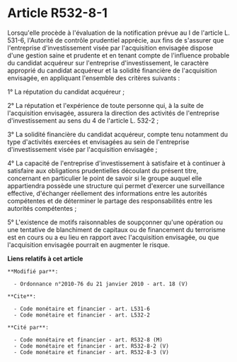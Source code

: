 # Article R532-8-1

Lorsqu'elle procède à l'évaluation de la notification prévue au I de l'article L. 531-6, l'Autorité de contrôle prudentiel
apprécie, aux fins de s'assurer que l'entreprise d'investissement visée par l'acquisition envisagée dispose d'une gestion
saine et prudente et en tenant compte de l'influence probable du candidat acquéreur sur l'entreprise d'investissement, le
caractère approprié du candidat acquéreur et la solidité financière de l'acquisition envisagée, en appliquant l'ensemble des
critères suivants : 

1° La réputation du candidat acquéreur ; 

2° La réputation et l'expérience de toute personne qui, à la suite de l'acquisition envisagée, assurera la direction des
activités de l'entreprise d'investissement au sens du 4 de l'article L. 532-2 ; 

3° La solidité financière du candidat acquéreur, compte tenu notamment du type d'activités exercées et envisagées au sein de
l'entreprise d'investissement visée par l'acquisition envisagée ; 

4° La capacité de l'entreprise d'investissement à satisfaire et à continuer à satisfaire aux obligations prudentielles
découlant du présent titre, concernant en particulier le point de savoir si le groupe auquel elle appartiendra possède une
structure qui permet d'exercer une surveillance effective, d'échanger réellement des informations entre les autorités
compétentes et de déterminer le partage des responsabilités entre les autorités compétentes ; 

5° L'existence de motifs raisonnables de soupçonner qu'une opération ou une tentative de blanchiment de capitaux ou de
financement du terrorisme est en cours ou a eu lieu en rapport avec l'acquisition envisagée, ou que l'acquisition envisagée
pourrait en augmenter le risque.

**Liens relatifs à cet article**

	**Modifié par**:

	  - Ordonnance n°2010-76 du 21 janvier 2010 - art. 18 (V)

	**Cite**:

	  - Code monétaire et financier - art. L531-6
	  - Code monétaire et financier - art. L532-2

	**Cité par**:

	  - Code monétaire et financier - art. R532-8 (M)
	  - Code monétaire et financier - art. R532-8-2 (V)
	  - Code monétaire et financier - art. R532-8-3 (V)
